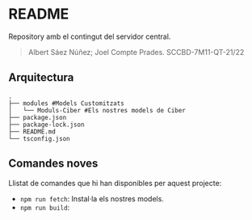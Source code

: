# README

Repository amb el contingut del servidor central.

> Albert Sáez Núñez; Joel Compte Prades. SCCBD-7M11-QT-21/22

## Arquitectura

```
.
├── modules #Models Customitzats
│   └── Moduls-Ciber #Els nostres models de Ciber
├── package.json
├── package-lock.json
├── README.md
└── tsconfig.json
```


## Comandes noves

Llistat de comandes que hi han disponibles per aquest projecte:

* `npm run fetch`: Instal·la els nostres models.
* `npm run build`: 